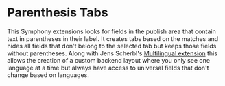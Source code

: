 # Parenthesis Tabs

This Symphony extensions looks for fields in the publish area that contain text in parentheses in their label. It creates tabs based on the matches and hides all fields that don't belong to the selected tab but keeps those fields without parentheses. Along with Jens Scherbl's [Multilingual extension](https://github.com/jensscherbl/multilingual) this allows the creation of a custom backend layout where you only see one language at a time but always have access to universal fields that don't change based on languages.
